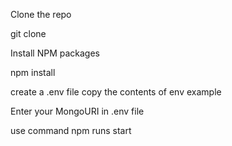 Clone the repo

git clone  

Install NPM packages

npm install


create a .env file copy the contents of env example

Enter your MongoURI in .env file

use command npm runs start

